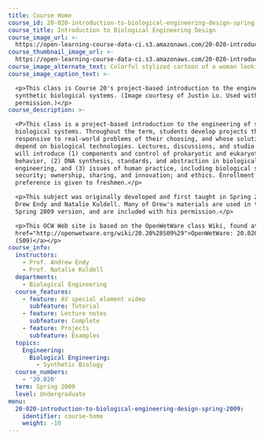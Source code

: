 ```yaml
---
title: Course Home
course_id: 20-020-introduction-to-biological-engineering-design-spring-2009
course_title: Introduction to Biological Engineering Design
course_image_url: >-
  https://open-learning-course-data-ci.s3.amazonaws.com/20-020-introduction-to-biological-engineering-design-spring-2009/9cd08e0573573f60c97b19038c3b678b_20-020s09.jpg
course_thumbnail_image_url: >-
  https://open-learning-course-data-ci.s3.amazonaws.com/20-020-introduction-to-biological-engineering-design-spring-2009/5df425bed50f162e651a5537a8379a3e_20-020s09-th.jpg
course_image_alternate_text: Colorful stylized cartoon of a woman looking at a synthetic biology creation.
course_image_caption_text: >-

  <p>This class is Course 20's project-based introduction to the engineering of
  synthetic biological systems. (Image courtesy of Justin Lo. Used with
  permission.)</p>
course_description: >-

  <P>This class is a project-based introduction to the engineering of synthetic
  biological systems. Throughout the term, students develop projects that are
  responsive to real-world problems of their choosing, and whose solutions
  depend on biological technologies. Lectures, discussions, and studio exercises
  will introduce (1) components and control of prokaryotic and eukaryotic
  behavior, (2) DNA synthesis, standards, and abstraction in biological
  engineering, and (3) issues of human practice, including biological safety;
  security; ownership, sharing, and innovation; and ethics. Enrollment
  preference is given to freshmen.</p>

  <p>This subject was originally developed and first taught in Spring 2008 by
  Drew Endy and Natalie Kuldell. Many of Drew's materials are used in this
  Spring 2009 version, and are included with his permission.</p>

  <p>This OCW Web site is based on the OpenWetWare class Wiki, found at <a
  href="http://openwetware.org/wiki/20.20%28S09%29">OpenWetWare: 20.020
  (S09)</a></p>
course_info:
  instructors:
    - Prof. Andrew Endy
    - Prof. Natalie Kuldell
  departments:
    - Biological Engineering
  course_features:
    - feature: AV special element video
      subfeature: Tutorial
    - feature: Lecture notes
      subfeature: Complete
    - feature: Projects
      subfeature: Examples
  topics:
    Engineering:
      Biological Engineering:
        - Synthetic Biology
  course_numbers:
    - '20.020'
  term: Spring 2009
  level: Undergraduate
menu:
  20-020-introduction-to-biological-engineering-design-spring-2009:
    identifier: course-home
    weight: -10
---
```

